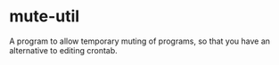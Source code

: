# mute-util
A program to allow temporary muting of programs, so that you have an alternative to editing crontab.
